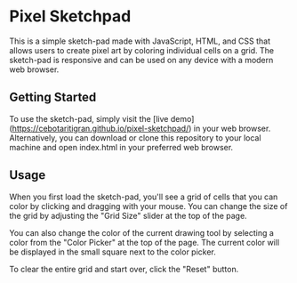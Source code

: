 # Pixel Sketchpad

This is a simple sketch-pad made with JavaScript, HTML, and CSS that allows users to create pixel art by coloring individual cells on a grid. The sketch-pad is responsive and can be used on any device with a modern web browser.

## Getting Started
To use the sketch-pad, simply visit the [live demo] (https://cebotaritigran.github.io/pixel-sketchpad/) in your web browser. Alternatively, you can download or clone this repository to your local machine and open index.html in your preferred web browser.

## Usage
When you first load the sketch-pad, you'll see a grid of cells that you can color by clicking and dragging with your mouse. You can change the size of the grid by adjusting the "Grid Size" slider at the top of the page.

You can also change the color of the current drawing tool by selecting a color from the "Color Picker" at the top of the page. The current color will be displayed in the small square next to the color picker.

To clear the entire grid and start over, click the "Reset" button.
